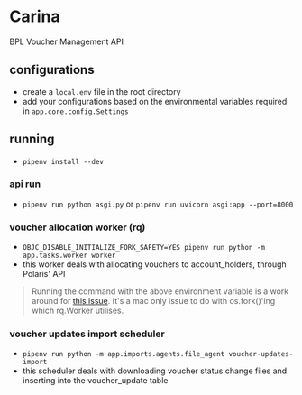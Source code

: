 # Carina

BPL Voucher Management API

## configurations

- create a `local.env` file in the root directory
- add your configurations based on the environmental variables required in `app.core.config.Settings`

## running

- `pipenv install --dev`

### api run

- `pipenv run python asgi.py` or `pipenv run uvicorn asgi:app --port=8000`

### voucher allocation worker (rq)

- `OBJC_DISABLE_INITIALIZE_FORK_SAFETY=YES pipenv run python -m app.tasks.worker worker`
- this worker deals with allocating vouchers to account_holders, through Polaris' API

> Running the command with the above environment variable is a work around for [this issue](https://github.com/rq/rq/issues/1418). It's a mac only issue to do with os.fork()'ing which rq.Worker utilises.
> 
### voucher updates import scheduler

- `pipenv run python -m app.imports.agents.file_agent voucher-updates-import`
- this scheduler deals with downloading voucher status change files and inserting into the voucher_update table
